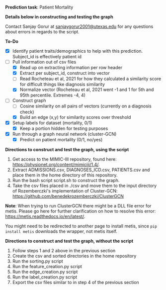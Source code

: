 **Prediction task**: Patient Mortality

**Details below in constructing and testing the graph**

Contact Sanjay Gorur at sanjaygorur2001@utexas.edu for any questions about errors in regards to the script.

**To-Do**
- [X] Identify patient traits/demographics to help with this prediction. Subject_id is effectively patient id
- [ ] Pull information out of csv files
   - [X] Read up on extracting information per row header
   - [X] Extract per subject_id, construct into vector
   - [ ] Read Rocheteau et al, 2021 for how they calculated a similarity score for difficult things like diagnosis similarity
   - [X] Normalize vector (Rocheteau et al, 2021 went -1 and 1 for 5th and 95th percentile. Extremes -4, 4)
- [ ] Construct graph
   - [ ] Cosine similarity on all pairs of vectors (currently on a diagnosis check)
   - [X] Build an edge (x,y) for similarity scores over threshold 
- [X] Setup labels for dataset (mortality, 0/1)
   - [X] Keep a portion hidden for testing purposes
- [X] Run through a graph neural network (cluster-GCN)
   - [X] Predict on patient mortality (0/1, no/yes)

**Directions to construct and test the graph, using the script**

1) Get access to the MIMIC-III repository, found here: https://physionet.org/content/mimiciii/1.4/.
2) Extract ADMISSIONS.csv, DIAGNOSES_ICD.csv, PATIENTS.csv and place them in the home directory of this repository.
3) Run the bash script script.sh to construct the graph.
4) Take the csv files placed in ./csv and move them to the input directory of Rozemberczki's implementation of Cluster-GCN: https://github.com/benedekrozemberczki/ClusterGCN

**Note**: When trying to run ClusterGCN there might be a DLL file error for metis. Please go here for further clarification on how to resolve this error: https://metis.readthedocs.io/en/latest/. 

You might need to be redirected to another page to install metis, since `pip install metis` downloads the wrapper, not metis itself.

**Directions to construct and test the graph, without the script**

1) Follow steps 1 and 2 above in the previous section
2) Create the csv and sorted directories in the home repository
3) Run the sorting.py script
4) Run the feature_creation.py script
5) Run the edge_creation.py script
6) Run the label_creation.py script
7) Export the csv files similar to in step 4 of the previous section
